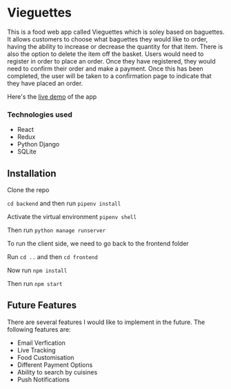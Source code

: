 # Vieguettes

This is a food web app called Vieguettes which is soley based on baguettes. It allows customers to choose what baguettes they would like to order, having the ability to increase or decrease the quantity for that item. There is also the option to delete the item off the basket.
Users would need to register in order to place an order.
Once they have registered, they would need to confirm their order and make a payment.
Once this has been completed, the user will be taken to a confirmation page to indicate that they have placed an order.

Here's the [live demo](https://vieguettes.netlify.app/) of the app

### Technologies used

- React
- Redux
- Python Django
- SQLite

## Installation

Clone the repo

`cd backend` and then run `pipenv install`

Activate the virtual environment `pipenv shell`

Then run `python manage runserver`

To run the client side, we need to go back to the frontend folder

Run `cd ..` and then `cd frontend`

Now run `npm install`

Then run `npm start`

## Future Features

There are several features I would like to implement in the future. The following features are:

- Email Verfication
- Live Tracking
- Food Customisation
- Different Payment Options
- Ability to search by cuisines
- Push Notifications
